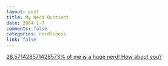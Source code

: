 ```yaml
--- 
layout: post
title: My Nerd Quotient
date: 2004-1-7
comments: false
categories: nerdliness
link: false
---
```

<a href="http://students.washington.edu/mmccain/nerdtest.html" title="Nerd Test"> 28.571428571428573% of me is a huge nerd! How about you?</a>
